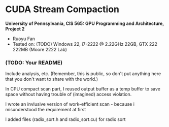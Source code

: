 CUDA Stream Compaction
======================

**University of Pennsylvania, CIS 565: GPU Programming and Architecture, Project 2**

* Ruoyu Fan
* Tested on: (TODO) Windows 22, i7-2222 @ 2.22GHz 22GB, GTX 222 222MB (Moore 2222 Lab)

### (TODO: Your README)

Include analysis, etc. (Remember, this is public, so don't put
anything here that you don't want to share with the world.)

In CPU compact scan part, I reused output buffer as a temp buffer to save space without having trouble of (imagined) access violation.

I wrote an invlusive version of work-efficient scan - because i misunderstood the requirement at first

I added files (radix_sort.h and radix_sort.cu) for radix sort